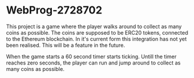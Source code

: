 # WebProg-2728702

This project is a game where the player walks around to collect as many coins as possible. The coins are supposed to be ERC20 tokens, 
connected to the Ethereum blockchain. In it's current form this integration has not yet been realised. This will be a feature in the future.

When the game starts a 60 second timer starts ticking. Untill the timer reaches zero seconds, the player can run and jump around to collect as many coins as possible.
